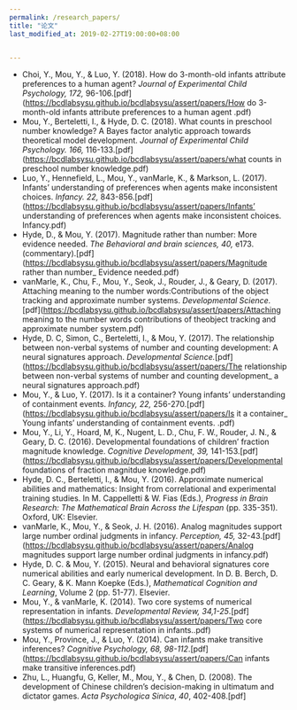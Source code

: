 ```yaml
---
permalink: /research_papers/
title: "论文"
last_modified_at: 2019-02-27T19:00:00+08:00


---
```


- Choi, Y., Mou, Y., & Luo, Y. (2018). How do 3-month-old infants attribute preferences to a human agent? *Journal of Experimental Child Psychology, 172,* 96-106.[pdf](https://bcdlabsysu.github.io/bcdlabsysu/assert/papers/How do 3-month-old infants attribute preferences to a human agent .pdf)
- Mou, Y., Berteletti, I., & Hyde, D. C. (2018). What counts in preschool number knowledge? A Bayes factor analytic approach towards theoretical model development. *Journal of Experimental Child Psychology. 166,* 116-133.[pdf](https://bcdlabsysu.github.io/bcdlabsysu/assert/papers/what counts in preschool number knowledge.pdf)
- Luo, Y., Hennefield, L., Mou, Y., vanMarle, K., & Markson, L. (2017). Infants’ understanding of preferences when agents make inconsistent choices. *Infancy. 22,* 843-856.[pdf](https://bcdlabsysu.github.io/bcdlabsysu/assert/papers/Infants’ understanding of preferences when agents make inconsistent choices. Infancy.pdf)
- Hyde, D., & Mou, Y. (2017). Magnitude rather than number: More evidence needed. *The Behavioral and brain sciences, 40,* e173. (commentary).[pdf](https://bcdlabsysu.github.io/bcdlabsysu/assert/papers/Magnitude rather than number_ Evidence needed.pdf)
- vanMarle, K., Chu, F., Mou, Y., Seok, J., Rouder, J., & Geary, D. (2017). Attaching meaning to the number words:Contributions of the object tracking and approximate number systems. *Developmental Science.*[pdf](https://bcdlabsysu.github.io/bcdlabsysu/assert/papers/Attaching meaning to the number words contributions of theobject tracking and approximate number system.pdf)
- Hyde, D. C, Simon, C., Berteletti, I., & Mou, Y. (2017). The relationship between non-verbal systems of number and counting development: A neural signatures approach. *Developmental Science.*[pdf](https://bcdlabsysu.github.io/bcdlabsysu/assert/papers/The relationship between non-verbal systems of number and counting development_ a neural signatures approach.pdf)
- Mou, Y., & Luo, Y. (2017). Is it a container? Young infants’ understanding of containment events. *Infancy, 22,* 256-270.[pdf](https://bcdlabsysu.github.io/bcdlabsysu/assert/papers/Is it a container_ Young infants’ understanding of containment events. .pdf)
- Mou, Y., Li, Y., Hoard, M, K., Nugent, L. D., Chu, F. W., Rouder, J. N., & Geary, D. C. (2016). Developmental foundations of children’ fraction magnitude knowledge. *Cognitive Development, 39,* 141-153.[pdf](https://bcdlabsysu.github.io/bcdlabsysu/assert/papers/Developmental foundations of fraction magnitdue knowledge.pdf)
- Hyde, D. C., Berteletti, I., & Mou, Y. (2016).  Approximate numerical abilities and mathematics:  Insight from correlational and experimental training studies.  In M. Cappelletti & W. Fias (Eds.), *Progress in Brain Research: The Mathematical Brain Across the Lifespan* (pp. 335-351)*.* Oxford, UK: Elsevier.
- vanMarle, K., Mou, Y., & Seok, J. H. (2016). Analog magnitudes support large number ordinal judgments in infancy. *Perception, 45,* 32-43.[pdf](https://bcdlabsysu.github.io/bcdlabsysu/assert/papers/Analog magnitudes support large number ordinal judgments in infancy.pdf) 
- Hyde, D. C. & Mou, Y. (2015). Neural and behavioral signatures core numerical abilities and early numerical development. In D. B. Berch, D. C. Geary, & K. Mann Koepke (Eds.), *Mathematical Cognition and Learning*, Volume 2 (pp. 51-77). Elsevier.
- Mou, Y., & vanMarle, K. (2014). Two core systems of numerical representation in infants. *Developmental* *Review, 34,1-25*.[pdf](https://bcdlabsysu.github.io/bcdlabsysu/assert/papers/Two core systems of numerical representation in infants..pdf)
- Mou, Y., Province, J., & Luo, Y. (2014). Can infants make transitive inferences? *Cognitive Psychology, 68, 98-112*.[pdf](https://bcdlabsysu.github.io/bcdlabsysu/assert/papers/Can infants make transitive inferences.pdf)
- Zhu, L., Huangfu, G, Keller, M., Mou, Y., & Chen, D. (2008). The development of Chinese children’s decision-making in ultimatum and dictator games. *Acta Psychologica Sinica*, *40*, 402-408.[pdf]

